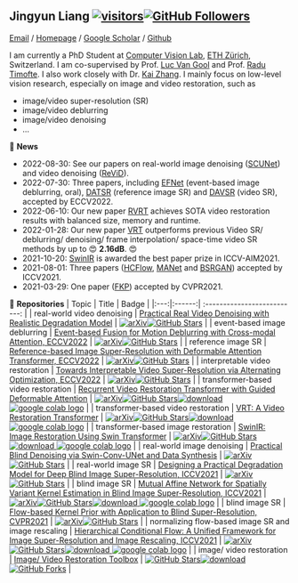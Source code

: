 ## Jingyun Liang [![visitors](https://visitor-badge.glitch.me/badge?page_id=jingyunliang/jingyunliang)](https://github.com/JingyunLiang)[![GitHub Followers](https://img.shields.io/github/followers/jingyunliang?style=social)](https://github.com/JingyunLiang)

[Email](mailto:jingyunliang12@gmail.com?subject=[GitHub]%20Source%20Han%20Sans) /
[Homepage](https://jingyunliang.github.io/) /
[Google Scholar](https://scholar.google.com/citations?hl=en&user=3-Hz9BgAAAAJ&view_op=list_works&sortby=pubdate) /
[Github](https://github.com/JingyunLiang)

I am currently a PhD Student at [Computer Vision Lab](https://vision.ee.ethz.ch/), [ETH Zürich](https://ethz.ch/en.html), Switzerland. I am co-supervised by Prof. [Luc Van Gool](https://scholar.google.com/citations?user=TwMib_QAAAAJ&hl=en) and Prof. [Radu Timofte](http://people.ee.ethz.ch/~timofter/). I also work closely with Dr. [Kai Zhang](https://cszn.github.io/). I mainly focus on low-level vision research, especially on image and video restoration, such as
- image/video super-resolution (SR)
- image/video deblurring
- image/video denoising
- ...

:rocket:  **News**
- 2022-08-30: See our papers on real-world image denoising ([SCUNet](https://github.com/cszn/SCUNet)) and video denoising ([ReViD](https://arxiv.org/pdf/2208.11803.pdf)).
- 2022-07-30: Three papers, including [EFNet](https://github.com/AHupuJR/EFNet) (event-based image deblurring, oral), [DATSR](https://github.com/caojiezhang/DATSR) (reference image SR) and [DAVSR](https://github.com/caojiezhang/DAVSR) (video SR), accepted by ECCV2022.
- 2022-06-10: Our new paper [RVRT](https://github.com/JingyunLiang/RVRT) achieves SOTA video restoration results with balanced size, memory and runtime.
- 2022-01-28: Our new paper [VRT](https://github.com/JingyunLiang/VRT) outperforms previous Video SR/ deblurring/ denoising/ frame interpolation/ space-time video SR methods by up to :heart_eyes: **2.16dB**. :heart_eyes:
- 2021-10-20: [SwinIR](https://github.com/JingyunLiang/SwinIR) is awarded the best paper prize in ICCV-AIM2021.
- 2021-08-01: Three papers ([HCFlow](https://github.com/JingyunLiang/HCFlow), [MANet](https://github.com/JingyunLiang/MANet) and [BSRGAN](https://github.com/cszn/BSRGAN)) accepted by ICCV2021.
- 2021-03-29: One paper ([FKP](https://github.com/JingyunLiang/FKP)) accepted by CVPR2021.


🌱 **Repositories**
|   Topic   |     Title     |    Badge  |
|:---:|:------:|             :--------------------------:                     |
|   real-world video denoising  |   [Practical Real Video Denoising with Realistic Degradation Model](https://arxiv.org/pdf/2208.11803.pdf) |   [![arXiv](https://img.shields.io/badge/arXiv-Paper-<COLOR>.svg)](https://arxiv.org/abs/2208.11803)[![GitHub Stars](https://img.shields.io/github/stars/caojiezhang/ReViD?style=social)](https://github.com/caojiezhang/ReViD)   |
|  event-based image deblurring   |   [Event-based Fusion for Motion Deblurring with Cross-modal Attention, ECCV2022](https://github.com/AHupuJR/EFNet)   |   [![arXiv](https://img.shields.io/badge/arXiv-Paper-<COLOR>.svg)](https://arxiv.org/abs/2112.00167)[![GitHub Stars](https://img.shields.io/github/stars/AHupuJR/EFNet?style=social)](https://github.com/AHupuJR/EFNet)   |
|  reference image SR   |   [Reference-based Image Super-Resolution with Deformable Attention Transformer, ECCV2022](https://github.com/caojiezhang/DATSR)   |   [![arXiv](https://img.shields.io/badge/arXiv-Paper-<COLOR>.svg)](https://arxiv.org/abs/2207.11938)[![GitHub Stars](https://img.shields.io/github/stars/caojiezhang/DATSR?style=social)](https://github.com/caojiezhang/DATSR)   |
|  interpretable video restoration   |   [Towards Interpretable Video Super-Resolution via Alternating Optimization, ECCV2022](https://github.com/caojiezhang/DAVSR)   |   [![arXiv](https://img.shields.io/badge/arXiv-Paper-<COLOR>.svg)](https://arxiv.org/abs/2207.10765)[![GitHub Stars](https://img.shields.io/github/stars/caojiezhang/DAVSR?style=social)](https://github.com/caojiezhang/DAVSR)   |
|  transformer-based video restoration   |   [Recurrent Video Restoration Transformer with Guided Deformable Attention](https://github.com/JingyunLiang/RVRT)   |   [![arXiv](https://img.shields.io/badge/arXiv-Paper-<COLOR>.svg)](https://arxiv.org/abs/2206.02146)[![GitHub Stars](https://img.shields.io/github/stars/JingyunLiang/RVRT?style=social)](https://github.com/JingyunLiang/RVRT)[![download](https://img.shields.io/github/downloads/JingyunLiang/RVRT/total.svg)](https://github.com/JingyunLiang/RVRT/releases)[ <a href="https://colab.research.google.com/gist/JingyunLiang/23502e2c65d82144219fa3e3322e4fc3/rvrt-demo-on-video-restoration.ipynb"><img src="https://colab.research.google.com/assets/colab-badge.svg" alt="google colab logo"></a>](https://colab.research.google.com/gist/JingyunLiang/23502e2c65d82144219fa3e3322e4fc3/rvrt-demo-on-video-restoration.ipynb)   |
|  transformer-based video restoration   |   [VRT: A Video Restoration Transformer](https://github.com/JingyunLiang/VRT)   |   [![arXiv](https://img.shields.io/badge/arXiv-Paper-<COLOR>.svg)](https://arxiv.org/abs/2201.12288)[![GitHub Stars](https://img.shields.io/github/stars/JingyunLiang/VRT?style=social)](https://github.com/JingyunLiang/VRT)[![download](https://img.shields.io/github/downloads/JingyunLiang/VRT/total.svg)](https://github.com/JingyunLiang/VRT/releases)[ <a href="https://colab.research.google.com/gist/JingyunLiang/deb335792768ad9eb73854a8efca4fe0#file-vrt-demo-on-video-restoration-ipynb"><img src="https://colab.research.google.com/assets/colab-badge.svg" alt="google colab logo"></a>](https://colab.research.google.com/gist/JingyunLiang/deb335792768ad9eb73854a8efca4fe0#file-vrt-demo-on-video-restoration-ipynb)   |
|  transformer-based image restoration   |   [SwinIR: Image Restoration Using Swin Transformer](https://github.com/JingyunLiang/SwinIR)   |   [![arXiv](https://img.shields.io/badge/arXiv-Paper-<COLOR>.svg)](https://arxiv.org/abs/2108.10257)[![GitHub Stars](https://img.shields.io/github/stars/JingyunLiang/SwinIR?style=social)](https://github.com/JingyunLiang/SwinIR)[![download](https://img.shields.io/github/downloads/JingyunLiang/SwinIR/total.svg)](https://github.com/JingyunLiang/SwinIR/releases)[ <a href="https://colab.research.google.com/gist/JingyunLiang/a5e3e54bc9ef8d7bf594f6fee8208533/swinir-demo-on-real-world-image-sr.ipynb"><img src="https://colab.research.google.com/assets/colab-badge.svg" alt="google colab logo"></a>](https://colab.research.google.com/gist/JingyunLiang/a5e3e54bc9ef8d7bf594f6fee8208533/swinir-demo-on-real-world-image-sr.ipynb)   |
|   real-world image denoising  |   [Practical Blind Denoising via Swin-Conv-UNet and Data Synthesis](https://github.com/cszn/SCUNet) |   [![arXiv](https://img.shields.io/badge/arXiv-Paper-<COLOR>.svg)](https://arxiv.org/abs/2203.13278)[![GitHub Stars](https://img.shields.io/github/stars/cszn/SCUNet?style=social)](https://github.com/cszn/SCUNet)   |
|   real-world image SR  |   [Designing a Practical Degradation Model for Deep Blind Image Super-Resolution, ICCV2021](https://github.com/cszn/bsrgan) |   [![arXiv](https://img.shields.io/badge/arXiv-Paper-<COLOR>.svg)](https://arxiv.org/abs/2103.14006)[![GitHub Stars](https://img.shields.io/github/stars/cszn/BSRGAN?style=social)](https://github.com/cszn/BSRGAN)   |
|  blind image SR   |   [Mutual Affine Network for Spatially Variant Kernel Estimation in Blind Image Super-Resolution, ICCV2021](https://github.com/JingyunLiang/MANet)  |  [![arXiv](https://img.shields.io/badge/arXiv-Paper-<COLOR>.svg)](https://arxiv.org/abs/2108.05302)[![GitHub Stars](https://img.shields.io/github/stars/JingyunLiang/MANet?style=social)](https://github.com/JingyunLiang/MANet)[![download](https://img.shields.io/github/downloads/JingyunLiang/MANet/total.svg)](https://github.com/JingyunLiang/MANet/releases)[ <a href="https://colab.research.google.com/gist/JingyunLiang/4ed2524d6e08343710ee408a4d997e1c/manet-demo-on-spatially-variant-kernel-estimation.ipynb"><img src="https://colab.research.google.com/assets/colab-badge.svg" alt="google colab logo"></a>](https://colab.research.google.com/gist/JingyunLiang/4ed2524d6e08343710ee408a4d997e1c/manet-demo-on-spatially-variant-kernel-estimation.ipynb)   |
|  blind image SR  |  [Flow-based Kernel Prior with Application to Blind Super-Resolution, CVPR2021](https://github.com/JingyunLiang/FKP)   |  [![arXiv](https://img.shields.io/badge/arXiv-Paper-<COLOR>.svg)](https://arxiv.org/abs/2103.15977)[![GitHub Stars](https://img.shields.io/github/stars/JingyunLiang/FKP?style=social)](https://github.com/JingyunLiang/FKP)   |
|  normalizing flow-based image SR and image rescaling   |   [Hierarchical Conditional Flow: A Unified Framework for Image Super-Resolution and Image Rescaling, ICCV2021](https://github.com/JingyunLiang/HCFlow)   |  [![arXiv](https://img.shields.io/badge/arXiv-Paper-<COLOR>.svg)](https://arxiv.org/abs/2108.05301)[![GitHub Stars](https://img.shields.io/github/stars/JingyunLiang/HCFlow?style=social)](https://github.com/JingyunLiang/HCFlow)[![download](https://img.shields.io/github/downloads/JingyunLiang/HCFlow/total.svg)](https://github.com/JingyunLiang/HCFlow/releases)[ <a href="https://colab.research.google.com/gist/JingyunLiang/cdb3fef89ebd174eaa43794accb6f59d/hcflow-demo-on-x8-face-image-sr.ipynb"><img src="https://colab.research.google.com/assets/colab-badge.svg" alt="google colab logo"></a>](https://colab.research.google.com/gist/JingyunLiang/cdb3fef89ebd174eaa43794accb6f59d/hcflow-demo-on-x8-face-image-sr.ipynb)   |
|  image/ video restoration  |  [Image/ Video Restoration Toolbox](https://github.com/cszn/KAIR)   |  [![GitHub Stars](https://img.shields.io/github/stars/cszn/KAIR?style=social)](https://github.com/cszn/KAIR)[![download](https://img.shields.io/github/downloads/cszn/KAIR/total.svg)](https://github.com/JingyunLiang/VRT/releases)[![GitHub Forks](https://img.shields.io/github/forks/cszn/KAIR?style=social)](https://github.com/cszn/KAIR)  |
